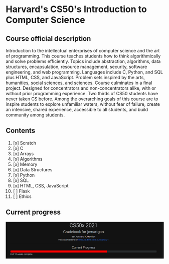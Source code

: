 # Harvard's CS50's Introduction to Computer Science

## Course official description

Introduction to the intellectual enterprises of computer science and the art of programming. This course teaches students how to think algorithmically and solve problems efficiently. Topics include abstraction, algorithms, data structures, encapsulation, resource management, security, software engineering, and web programming. Languages include C, Python, and SQL plus HTML, CSS, and JavaScript. Problem sets inspired by the arts, humanities, social sciences, and sciences. Course culminates in a final project. Designed for concentrators and non-concentrators alike, with or without prior programming experience. Two thirds of CS50 students have never taken CS before. Among the overarching goals of this course are to inspire students to explore unfamiliar waters, without fear of failure, create an intensive, shared experience, accessible to all students, and build community among students.

## Contents

01. [x] Scratch
02. [x] C
03. [x] Arrays
04. [x] Algorithms
05. [x] Memory
06. [x] Data Structures
07. [x] Python
08. [x] SQL
09. [x] HTML, CSS, JavaScript
10. [ ] Flask
11. [ ] Ethics

## Current progress

![66/100](Images/progress.PNG "66/100")
